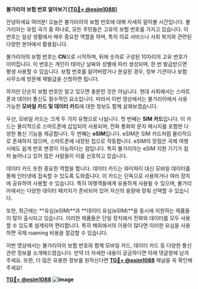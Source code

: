 **불가리아 보험 번호 알아보기 [[TG💪+ @esim1088](https://t.me/s/esim1088)]**

안녕하세요 여러분! 오늘은 불가리아의 보험 번호에 대해 자세히 알아볼 시간입니다. 불가리아는 유럽 국가 중 하나로, 모든 주민들은 고유의 보험 번호를 가지고 있습니다. 이 번호는 일상 생활에서 매우 중요한 역할을 하며, 특히 의료 서비스나 사회 복지와 관련된 다양한 분야에서 활용됩니다.

불가리아의 보험 번호는 **CN**으로 시작하며, 뒤에 숫자로 구성된 10자리의 고유 번호가 이어집니다. 이 번호는 개인이 태어난 날짜와 성별에 따라 생성되며, 한 번 발급받으면 평생 사용할 수 있습니다. 보험 번호를 잃어버렸거나 분실된 경우, 정부 기관이나 보험 사무소에 방문해 재발급을 신청하면 됩니다.

하지만 단순히 보험 번호만 알고 있으면 충분한 것은 아닙니다. 현대 사회에서는 스마트폰과 데이터 통신도 필수적인 요소입니다. 따라서 이번 영상에서는 불가리아에서 사용 가능한 **모바일 카드 및 데이터 카드**에 대한 정보도 함께 살펴보겠습니다.

우선, 모바일 카드는 크게 두 가지 유형으로 나뉩니다. 첫 번째는 **SIM 카드**입니다. 이 카드는 물리적으로 스마트폰에 삽입되어 사용되며, 전화 통화와 문자 메시지를 포함한 다양한 통신 기능을 제공합니다. 두 번째는 **eSIM**입니다. eSIM은 SIM 카드처럼 물리적으로 존재하지 않으며, 스마트폰에 내장된 칩으로 작동합니다. eSIM의 장점은 국제 여행 시에도 쉽게 번호 변경이 가능하다는 점입니다. 특히 불가리아는 eSIM 지원 기기가 점차 늘어나고 있어 많은 사람들이 이를 선호하고 있습니다.

데이터 카드 또한 중요한 역할을 합니다. 데이터 카드는 와이파이 대신 모바일 데이터를 통해 인터넷에 접속할 수 있도록 도와줍니다. 이 카드는 단독으로 사용하거나 여러 장치에 공유하여 사용할 수 있습니다. 특히 여행객들에게 유용하게 사용될 수 있으며, 불가리아에서는 다양한 데이터 패키지가 준비되어 있어 자신의 용량에 맞춰 선택할 수 있습니다.

또한, 최근에는 **유심(eSIM)**과 **데이터 유심(eSIM)**을 동시에 지원하는 제품들이 많이 출시되고 있습니다. 이러한 제품들은 단일 장치에서 전화와 데이터를 모두 사용할 수 있도록 설계되어 편리합니다. 특히 해외에서의 이용이 많다면 이러한 유심을 사용하면 국제 roaming 비용을 절감할 수 있습니다.

이번 영상에서는 불가리아의 보험 번호와 함께 모바일 카드, 데이터 카드 등 다양한 통신 관련 정보를 소개해드렸습니다. 만약 더 자세한 내용이 궁금하다면 아래 댓글창에 남겨주세요. 또한, 더 많은 유용한 정보를 원하신다면 **[TG💪+ @esim1088](https://t.me/s/esim1088)** 채널을 꼭 확인해주세요!

**[TG💪+ @esim1088](https://t.me/s/esim1088) ![Image](https://i.postimg.cc/Y0z9fWf4/image.png)**